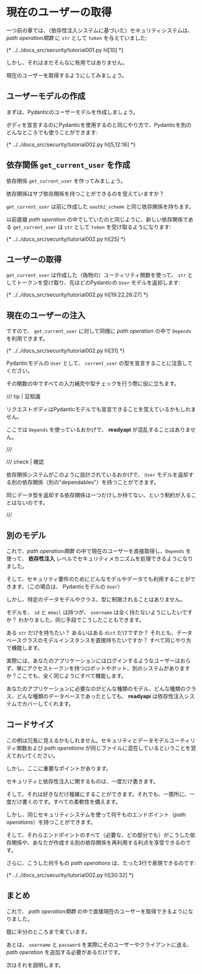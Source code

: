 # 現在のユーザーの取得

一つ前の章では、（依存性注入システムに基づいた）セキュリティシステムは、 *path operation関数* に `str` として `token` を与えていました:

{* ../../docs_src/security/tutorial001.py hl[10] *}

しかし、それはまだそんなに有用ではありません。

現在のユーザーを取得するようにしてみましょう。

## ユーザーモデルの作成

まずは、Pydanticのユーザーモデルを作成しましょう。

ボディを宣言するのにPydanticを使用するのと同じやり方で、Pydanticを別のどんなところでも使うことができます:

{* ../../docs_src/security/tutorial002.py hl[5,12:16] *}

## 依存関係 `get_current_user` を作成

依存関係 `get_current_user` を作ってみましょう。

依存関係はサブ依存関係を持つことができるのを覚えていますか？

`get_current_user` は前に作成した `oauth2_scheme` と同じ依存関係を持ちます。

以前直接 *path operation* の中でしていたのと同じように、新しい依存関係である `get_current_user` は `str` として `token` を受け取るようになります:

{* ../../docs_src/security/tutorial002.py hl[25] *}

## ユーザーの取得

`get_current_user` は作成した（偽物の）ユーティリティ関数を使って、 `str` としてトークンを受け取り、先ほどのPydanticの `User` モデルを返却します:

{* ../../docs_src/security/tutorial002.py hl[19:22,26:27] *}

## 現在のユーザーの注入

ですので、 `get_current_user` に対して同様に *path operation* の中で `Depends` を利用できます。

{* ../../docs_src/security/tutorial002.py hl[31] *}

Pydanticモデルの `User` として、 `current_user` の型を宣言することに注意してください。

その関数の中ですべての入力補完や型チェックを行う際に役に立ちます。

/// tip | 豆知識

リクエストボディはPydanticモデルでも宣言できることを覚えているかもしれません。

ここでは `Depends` を使っているおかげで、 **readyapi** が混乱することはありません。

///

/// check | 確認

依存関係システムがこのように設計されているおかげで、 `User` モデルを返却する別の依存関係（別の"dependables"）を持つことができます。

同じデータ型を返却する依存関係は一つだけしか持てない、という制約が入ることはないのです。

///

## 別のモデル

これで、*path operation関数* の中で現在のユーザーを直接取得し、`Depends` を使って、 **依存性注入** レベルでセキュリティメカニズムを処理できるようになりました。

そして、セキュリティ要件のためにどんなモデルやデータでも利用することができます。（この場合は、 Pydanticモデルの `User`）

しかし、特定のデータモデルやクラス、型に制限されることはありません。

モデルを、 `id` と `email` は持つが、 `username` は全く持たないようにしたいですか？ わかりました。同じ手段でこうしたこともできます。

ある `str` だけを持ちたい？ あるいはある `dict` だけですか？ それとも、データベースクラスのモデルインスタンスを直接持ちたいですか？ すべて同じやり方で機能します。

実際には、あなたのアプリケーションにはログインするようなユーザーはおらず、単にアクセストークンを持つロボットやボット、別のシステムがありますか？ここでも、全く同じようにすべて機能します。

あなたのアプリケーションに必要なのがどんな種類のモデル、どんな種類のクラス、どんな種類のデータベースであったとしても、 **readyapi** は依存性注入システムでカバーしてくれます。


## コードサイズ

この例は冗長に見えるかもしれません。セキュリティとデータモデルユーティリティ関数および *path operations* が同じファイルに混在しているということを覚えておいてください。

しかし、ここに重要なポイントがあります。

セキュリティと依存性注入に関するものは、一度だけ書きます。

そして、それは好きなだけ複雑にすることができます。それでも、一箇所に、一度だけ書くのです。すべての柔軟性を備えます。

しかし、同じセキュリティシステムを使って何千ものエンドポイント（*path operations*）を持つことができます。

そして、それらエンドポイントのすべて（必要な、どの部分でも）がこうした依存関係や、あなたが作成する別の依存関係を再利用する利点を享受できるのです。

さらに、こうした何千もの *path operations* は、たった3行で表現できるのです:

{* ../../docs_src/security/tutorial002.py hl[30:32] *}

## まとめ

これで、 *path operation関数* の中で直接現在のユーザーを取得できるようになりました。

既に半分のところまで来ています。

あとは、 `username` と `password` を実際にそのユーザーやクライアントに送る、 *path operation* を追加する必要があるだけです。

次はそれを説明します。
